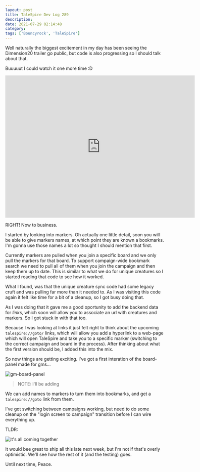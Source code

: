 ```yaml
---
layout: post
title: TaleSpire Dev Log 289
description:
date: 2021-07-29 02:14:48
category:
tags: ['Bouncyrock', 'TaleSpire']
---
```


Well naturally the biggest excitement in my day has been seeing the Dimension20 trailer go public, but code is also progressing so I should talk about that.

Buuuuut I could watch it one more time :D

<iframe width="600" height="450" src="http://www.youtube.com/embed/V5RarAY0Za8" frameborder="0">  </iframe>


RIGHT! Now to business.

I started by looking into markers. Oh actually one little detail, soon you will be able to give markers names, at which point they are known a bookmarks. I'm gonna use those names a lot so thought I should mention that first.

Currently markers are pulled when you join a specific board and we only pull the markers for that board. To support campaign-wide bookmark search we need to pull all of them when you join the campaign and then keep them up to date. This is similar to what we do for unique creatures so I started reading that code to see how it worked.

What I found, was that the unique creature sync code had some legacy cruft and was pulling far more than it needed to. As I was visiting this code again it felt like time for a bit of a cleanup, so I got busy doing that.

As I was doing that it gave me a good oportunity to add the backend data for *links*, which soon will allow you to associate an url with creatures and markers. So I got stuck in with that too.

Because I was looking at links it just felt right to think about the upcoming `talespire://goto/` links, which will allow you add a hyperlink to a web-page which will open TaleSpire and take you to a specific marker (switching to the correct campaign and board in the process). After thinking about what the first version should be, I added this into the mix.

So now things are getting exciting. I've got a first interation of the board-panel made for gms...

![gm-board-panel]()

> NOTE: I'll be adding 

We can add names to markers to turn them into bookmarks, and get a `talespire://goto` link from them. 

I've got switching between campaigns working, but need to do some cleanup on the "login screen to campaign" transition before I can wire everything up.

TLDR:

![it's all coming together]()

It would bee great to ship all this late next week, but I'm not if that's overly optimistic. We'll see how the rest of it (and the testing) goes.

Until next time,
Peace.

